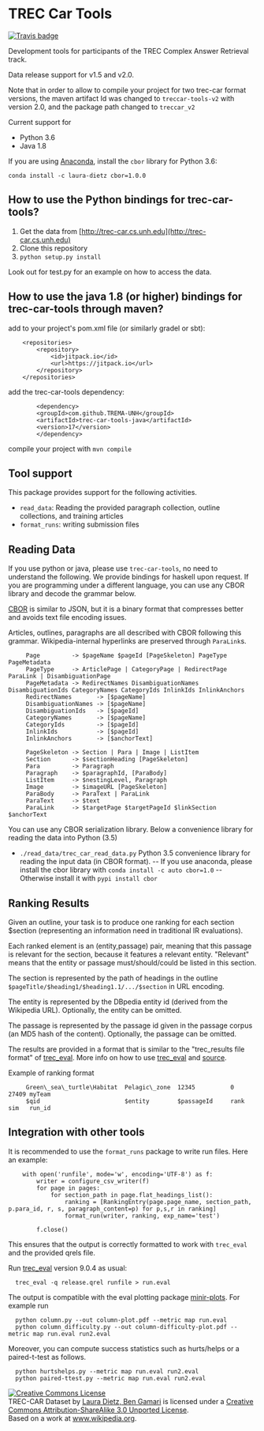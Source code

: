 # TREC Car Tools

[![Travis badge](https://travis-ci.org/TREMA-UNH/trec-car-tools.svg?branch=master)](https://travis-ci.org/TREMA-UNH/trec-car-tools)

Development tools for participants of the TREC Complex Answer Retrieval track.

Data release support for v1.5 and v2.0.

Note that in order to allow to compile your project for two trec-car format versions, the maven artifact Id was changed to `treccar-tools-v2` with version 2.0, and the package path changed to `treccar_v2` 


Current support for
- Python 3.6
- Java 1.8

If you are using [Anaconda](https://www.anaconda.com/), install the `cbor`
library for Python 3.6:
```
conda install -c laura-dietz cbor=1.0.0 
```

## How to use the Python bindings for trec-car-tools?

1. Get the data from [http://trec-car.cs.unh.edu](http://trec-car.cs.unh.edu)
2. Clone this repository
3. `python setup.py install`

Look out for test.py for an example on how to access the data.


## How to use the java 1.8 (or higher) bindings for trec-car-tools through maven?

add to your project's pom.xml file (or similarly gradel or sbt):

~~~~
    <repositories>
        <repository>
            <id>jitpack.io</id>
            <url>https://jitpack.io</url>
        </repository>
    </repositories>
~~~~

add the trec-car-tools dependency:

~~~~
        <dependency>     
	    <groupId>com.github.TREMA-UNH</groupId>
	    <artifactId>trec-car-tools-java</artifactId>
	    <version>17</version>
        </dependency>
~~~~

compile your project with `mvn compile`




## Tool support

This package provides support for the following activities.

- `read_data`:  Reading the provided paragraph collection, outline collections, and training articles
- `format_runs`: writing submission files


## Reading Data

If you use python or java, please use `trec-car-tools`, no need to understand the following.  We provide bindings for haskell upon request.  If you are programming under a different language, you can use any CBOR library and decode the grammar below.

[CBOR](cbor.io) is similar to JSON, but it is a binary format that compresses better and avoids text file encoding issues.

Articles, outlines, paragraphs are all described with CBOR following this grammar. Wikipedia-internal hyperlinks are preserved through `ParaLink`s.


~~~~~
     Page         -> $pageName $pageId [PageSkeleton] PageType PageMetadata
     PageType     -> ArticlePage | CategoryPage | RedirectPage ParaLink | DisambiguationPage
     PageMetadata -> RedirectNames DisambiguationNames DisambiguationIds CategoryNames CategoryIds InlinkIds InlinkAnchors
     RedirectNames       -> [$pageName] 
     DisambiguationNames -> [$pageName] 
     DisambiguationIds   -> [$pageId] 
     CategoryNames       -> [$pageName] 
     CategoryIds         -> [$pageId] 
     InlinkIds           -> [$pageId] 
     InlinkAnchors       -> [$anchorText] 
     
     PageSkeleton -> Section | Para | Image | ListItem
     Section      -> $sectionHeading [PageSkeleton]
     Para         -> Paragraph
     Paragraph    -> $paragraphId, [ParaBody]
     ListItem     -> $nestingLevel, Paragraph
     Image        -> $imageURL [PageSkeleton]
     ParaBody     -> ParaText | ParaLink
     ParaText     -> $text
     ParaLink     -> $targetPage $targetPageId $linkSection $anchorText
~~~~~

You can use any CBOR serialization library. Below a convenience library for reading the data into Python (3.5)

- `./read_data/trec_car_read_data.py` 
Python 3.5 convenience library for reading the input data (in CBOR format).
-- If you use anaconda, please install the cbor library with `conda install -c auto cbor=1.0`
-- Otherwise install it with `pypi install cbor`

## Ranking Results

Given an outline, your task is to produce one ranking for each section $section (representing an information need in traditional IR evaluations).

Each ranked element is an (entity,passage) pair, meaning that this passage is relevant for the section, because it features a relevant entity. "Relevant" means that the entity or passage must/should/could be listed in this section. 

The section is represented by the path of headings in the outline `$pageTitle/$heading1/$heading1.1/.../$section` in URL encoding.

The entity is represented by the DBpedia entity id (derived from the Wikipedia URL). Optionally, the entity can be omitted.

The passage is represented by the passage id given in the passage corpus (an MD5 hash of the content). Optionally, the passage can be omitted.


The results are provided in a format that is similar to the "trec\_results file format" of [trec_eval](http://trec.nist.gov/trec_eval). More info on how to use [trec_eval](http://stackoverflow.com/questions/4275825/how-to-evaluate-a-search-retrieval-engine-using-trec-eval) and [source](https://github.com/usnistgov/trec_eval).

Example of ranking format
~~~~~
     Green\_sea\_turtle\Habitat  Pelagic\_zone  12345          0     27409 myTeam 
     $qid                        $entity        $passageId     rank  sim   run_id 
~~~~~



## Integration with other tools

It is recommended to use the `format_runs` package to write run files. Here an example:


        with open('runfile', mode='w', encoding='UTF-8') as f:
            writer = configure_csv_writer(f)
            for page in pages:
                for section_path in page.flat_headings_list():
                    ranking = [RankingEntry(page.page_name, section_path, p.para_id, r, s, paragraph_content=p) for p,s,r in ranking]
                    format_run(writer, ranking, exp_name='test')

            f.close()

This ensures that the output is correctly formatted to work with `trec_eval` and the provided qrels file.

Run [trec_eval](https://github.com/usnistgov/trec_eval/blob/master/README) version 9.0.4 as usual:

      trec_eval -q release.qrel runfile > run.eval

The output is compatible with the eval plotting package [minir-plots](https://github.com/laura-dietz/minir-plots). For example run

      python column.py --out column-plot.pdf --metric map run.eval
      python column_difficulty.py --out column-difficulty-plot.pdf --metric map run.eval run2.eval

Moreover, you can compute success statistics such as hurts/helps or a paired-t-test as follows.

      python hurtshelps.py --metric map run.eval run2.eval
      python paired-ttest.py --metric map run.eval run2.eval




<a rel="license" href="http://creativecommons.org/licenses/by-sa/3.0/"><img alt="Creative Commons License" style="border-width:0" src="https://i.creativecommons.org/l/by-sa/3.0/88x31.png" /></a><br /><span xmlns:dct="http://purl.org/dc/terms/" href="http://purl.org/dc/dcmitype/Dataset" property="dct:title" rel="dct:type">TREC-CAR Dataset</span> by <a xmlns:cc="http://creativecommons.org/ns#" href="trec-car.cs.unh.edu" property="cc:attributionName" rel="cc:attributionURL">Laura Dietz, Ben Gamari</a> is licensed under a <a rel="license" href="http://creativecommons.org/licenses/by-sa/3.0/">Creative Commons Attribution-ShareAlike 3.0 Unported License</a>.<br />Based on a work at <a xmlns:dct="http://purl.org/dc/terms/" href="www.wikipedia.org" rel="dct:source">www.wikipedia.org</a>.
